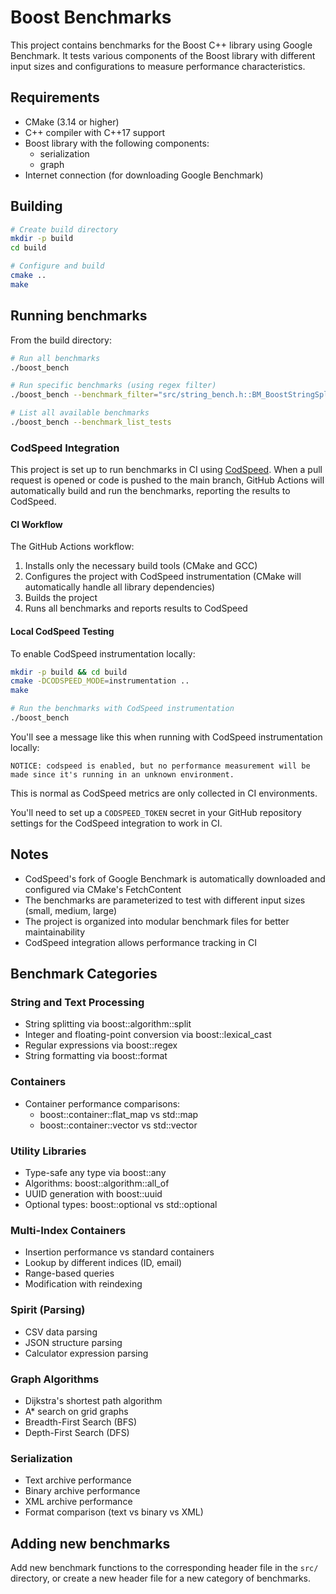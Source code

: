 # Boost Benchmarks

This project contains benchmarks for the Boost C++ library using Google Benchmark. It tests various components of the Boost library with different input sizes and configurations to measure performance characteristics.

## Requirements

- CMake (3.14 or higher)
- C++ compiler with C++17 support
- Boost library with the following components:
  - serialization
  - graph
- Internet connection (for downloading Google Benchmark)

## Building

```bash
# Create build directory
mkdir -p build
cd build

# Configure and build
cmake ..
make
```

## Running benchmarks

From the build directory:

```bash
# Run all benchmarks
./boost_bench

# Run specific benchmarks (using regex filter)
./boost_bench --benchmark_filter="src/string_bench.h::BM_BoostStringSplit"

# List all available benchmarks
./boost_bench --benchmark_list_tests
```

### CodSpeed Integration

This project is set up to run benchmarks in CI using [CodSpeed](https://codspeed.io/). When a pull request is opened or code is pushed to the main branch, GitHub Actions will automatically build and run the benchmarks, reporting the results to CodSpeed.

#### CI Workflow

The GitHub Actions workflow:
1. Installs only the necessary build tools (CMake and GCC)
2. Configures the project with CodSpeed instrumentation (CMake will automatically handle all library dependencies)
3. Builds the project
4. Runs all benchmarks and reports results to CodSpeed

#### Local CodSpeed Testing

To enable CodSpeed instrumentation locally:

```bash
mkdir -p build && cd build
cmake -DCODSPEED_MODE=instrumentation ..
make

# Run the benchmarks with CodSpeed instrumentation
./boost_bench
```

You'll see a message like this when running with CodSpeed instrumentation locally:
```
NOTICE: codspeed is enabled, but no performance measurement will be made since it's running in an unknown environment.
```

This is normal as CodSpeed metrics are only collected in CI environments.

You'll need to set up a `CODSPEED_TOKEN` secret in your GitHub repository settings for the CodSpeed integration to work in CI.

## Notes

- CodSpeed's fork of Google Benchmark is automatically downloaded and configured via CMake's FetchContent
- The benchmarks are parameterized to test with different input sizes (small, medium, large)
- The project is organized into modular benchmark files for better maintainability
- CodSpeed integration allows performance tracking in CI

## Benchmark Categories

### String and Text Processing
- String splitting via boost::algorithm::split
- Integer and floating-point conversion via boost::lexical_cast
- Regular expressions via boost::regex
- String formatting via boost::format

### Containers
- Container performance comparisons:
  - boost::container::flat_map vs std::map
  - boost::container::vector vs std::vector

### Utility Libraries
- Type-safe any type via boost::any
- Algorithms: boost::algorithm::all_of
- UUID generation with boost::uuid
- Optional types: boost::optional vs std::optional

### Multi-Index Containers
- Insertion performance vs standard containers
- Lookup by different indices (ID, email)
- Range-based queries
- Modification with reindexing

### Spirit (Parsing)
- CSV data parsing
- JSON structure parsing
- Calculator expression parsing

### Graph Algorithms
- Dijkstra's shortest path algorithm
- A* search on grid graphs
- Breadth-First Search (BFS)
- Depth-First Search (DFS)

### Serialization
- Text archive performance
- Binary archive performance
- XML archive performance
- Format comparison (text vs binary vs XML)

## Adding new benchmarks

Add new benchmark functions to the corresponding header file in the `src/` directory, or create a new header file for a new category of benchmarks.